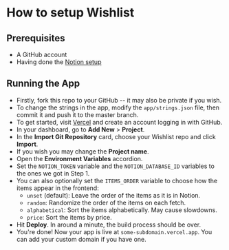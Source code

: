 # How to setup Wishlist
## Prerequisites
- A GitHub account
- Having done the [Notion setup](https://github.com/Alexciao/wishlist/blob/master/doc/NOTION.md)

## Running the App
- Firstly, fork this repo to your GitHub -- it may also be private if you wish.
- To change the strings in the app, modify the `app/strings.json` file, then commit it and push it to the master branch.
- To get started, visit [Vercel](https://vercel.com/) and create an account logging in with GitHub.
- In your dashboard, go to **Add New** > **Project**.
- In the **Import Git Repository** card, choose your Wishlist repo and click **Import**.
- If you wish you may change the **Project name**.
- Open the **Environment Variables** accordion.
- Set the `NOTION_TOKEN` variable and the `NOTION_DATABASE_ID` variables to the ones we got in Step 1.
- You can also optionally set the `ITEMS_ORDER` variable to choose how the items appear in the frontend:
  - `unset` (default): Leave the order of the items as it is in Notion.
  - `random`: Randomize the order of the items on each fetch.
  - `alphabetical`: Sort the items alphabetically. May cause slowdowns.
  - `price`: Sort the items by price.
- Hit **Deploy**. In around a minute, the build process should be over.
- You're done! Now your app is live at `some-subdomain.vercel.app`. You can add your custom domain if you have one.
